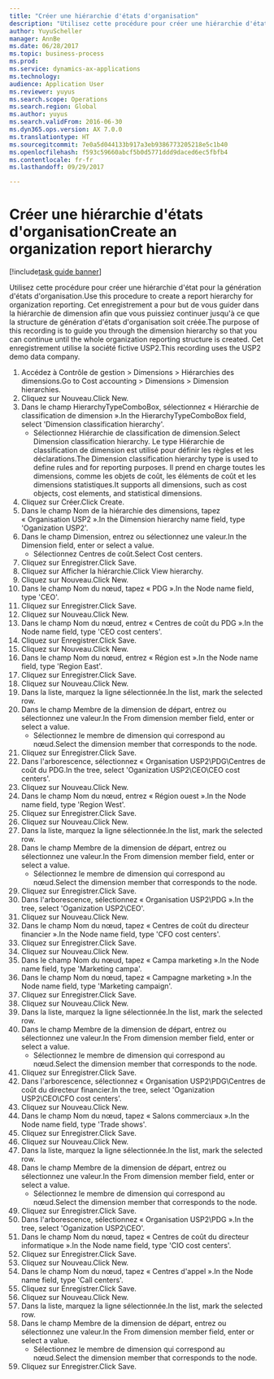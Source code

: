 ```yaml
--- 
title: "Créer une hiérarchie d'états d'organisation"
description: "Utilisez cette procédure pour créer une hiérarchie d'état pour la génération d'états d'organisation."
author: YuyuScheller
manager: AnnBe
ms.date: 06/28/2017
ms.topic: business-process
ms.prod: 
ms.service: dynamics-ax-applications
ms.technology: 
audience: Application User
ms.reviewer: yuyus
ms.search.scope: Operations
ms.search.region: Global
ms.author: yuyus
ms.search.validFrom: 2016-06-30
ms.dyn365.ops.version: AX 7.0.0
ms.translationtype: HT
ms.sourcegitcommit: 7e0a5d044133b917a3eb9386773205218e5c1b40
ms.openlocfilehash: f593c59660abcf5b0d5771ddd9daced6ec5fbfb4
ms.contentlocale: fr-fr
ms.lasthandoff: 09/29/2017

---
```

# <a name="create-an-organization-report-hierarchy"></a><span data-ttu-id="68ac2-103">Créer une hiérarchie d'états d'organisation</span><span class="sxs-lookup"><span data-stu-id="68ac2-103">Create an organization report hierarchy</span></span>

[!include[task guide banner](../../includes/task-guide-banner.md)]

<span data-ttu-id="68ac2-104">Utilisez cette procédure pour créer une hiérarchie d'état pour la génération d'états d'organisation.</span><span class="sxs-lookup"><span data-stu-id="68ac2-104">Use this procedure to create a report hierarchy for organization reporting.</span></span> <span data-ttu-id="68ac2-105">Cet enregistrement a pour but de vous guider dans la hiérarchie de dimension afin que vous puissiez continuer jusqu'à ce que la structure de génération d'états d'organisation soit créée.</span><span class="sxs-lookup"><span data-stu-id="68ac2-105">The purpose of this recording is to guide you through the dimension hierarchy so that you can continue until the whole organization reporting structure is created.</span></span> <span data-ttu-id="68ac2-106">Cet enregistrement utilise la société fictive USP2.</span><span class="sxs-lookup"><span data-stu-id="68ac2-106">This recording uses the USP2 demo data company.</span></span>

1. <span data-ttu-id="68ac2-107">Accédez à Contrôle de gestion > Dimensions > Hiérarchies des dimensions.</span><span class="sxs-lookup"><span data-stu-id="68ac2-107">Go to Cost accounting > Dimensions > Dimension hierarchies.</span></span>
2. <span data-ttu-id="68ac2-108">Cliquez sur Nouveau.</span><span class="sxs-lookup"><span data-stu-id="68ac2-108">Click New.</span></span>
3. <span data-ttu-id="68ac2-109">Dans le champ HierarchyTypeComboBox, sélectionnez « Hiérarchie de classification de dimension ».</span><span class="sxs-lookup"><span data-stu-id="68ac2-109">In the HierarchyTypeComboBox field, select 'Dimension classification hierarchy'.</span></span>
    * <span data-ttu-id="68ac2-110">Sélectionnez Hiérarchie de classification de dimension.</span><span class="sxs-lookup"><span data-stu-id="68ac2-110">Select Dimension classification hierarchy.</span></span> <span data-ttu-id="68ac2-111">Le type Hiérarchie de classification de dimension est utilisé pour définir les règles et les déclarations.</span><span class="sxs-lookup"><span data-stu-id="68ac2-111">The Dimension classification hierarchy type is used to define rules and for reporting purposes.</span></span> <span data-ttu-id="68ac2-112">Il prend en charge toutes les dimensions, comme les objets de coût, les éléments de coût et les dimensions statistiques.</span><span class="sxs-lookup"><span data-stu-id="68ac2-112">It supports all dimensions, such as cost objects, cost elements, and statistical dimensions.</span></span>  
4. <span data-ttu-id="68ac2-113">Cliquez sur Créer.</span><span class="sxs-lookup"><span data-stu-id="68ac2-113">Click Create.</span></span>
5. <span data-ttu-id="68ac2-114">Dans le champ Nom de la hiérarchie des dimensions, tapez « Organisation USP2 ».</span><span class="sxs-lookup"><span data-stu-id="68ac2-114">In the Dimension hierarchy name field, type 'Oganization USP2'.</span></span>
6. <span data-ttu-id="68ac2-115">Dans le champ Dimension, entrez ou sélectionnez une valeur.</span><span class="sxs-lookup"><span data-stu-id="68ac2-115">In the Dimension field, enter or select a value.</span></span>
    * <span data-ttu-id="68ac2-116">Sélectionnez Centres de coût.</span><span class="sxs-lookup"><span data-stu-id="68ac2-116">Select Cost centers.</span></span>  
7. <span data-ttu-id="68ac2-117">Cliquez sur Enregistrer.</span><span class="sxs-lookup"><span data-stu-id="68ac2-117">Click Save.</span></span>
8. <span data-ttu-id="68ac2-118">Cliquez sur Afficher la hiérarchie.</span><span class="sxs-lookup"><span data-stu-id="68ac2-118">Click View hierarchy.</span></span>
9. <span data-ttu-id="68ac2-119">Cliquez sur Nouveau.</span><span class="sxs-lookup"><span data-stu-id="68ac2-119">Click New.</span></span>
10. <span data-ttu-id="68ac2-120">Dans le champ Nom du nœud, tapez « PDG ».</span><span class="sxs-lookup"><span data-stu-id="68ac2-120">In the Node name field, type 'CEO'.</span></span>
11. <span data-ttu-id="68ac2-121">Cliquez sur Enregistrer.</span><span class="sxs-lookup"><span data-stu-id="68ac2-121">Click Save.</span></span>
12. <span data-ttu-id="68ac2-122">Cliquez sur Nouveau.</span><span class="sxs-lookup"><span data-stu-id="68ac2-122">Click New.</span></span>
13. <span data-ttu-id="68ac2-123">Dans le champ Nom du nœud, entrez « Centres de coût du PDG ».</span><span class="sxs-lookup"><span data-stu-id="68ac2-123">In the Node name field, type 'CEO cost centers'.</span></span>
14. <span data-ttu-id="68ac2-124">Cliquez sur Enregistrer.</span><span class="sxs-lookup"><span data-stu-id="68ac2-124">Click Save.</span></span>
15. <span data-ttu-id="68ac2-125">Cliquez sur Nouveau.</span><span class="sxs-lookup"><span data-stu-id="68ac2-125">Click New.</span></span>
16. <span data-ttu-id="68ac2-126">Dans le champ Nom du nœud, entrez « Région est ».</span><span class="sxs-lookup"><span data-stu-id="68ac2-126">In the Node name field, type 'Region East'.</span></span>
17. <span data-ttu-id="68ac2-127">Cliquez sur Enregistrer.</span><span class="sxs-lookup"><span data-stu-id="68ac2-127">Click Save.</span></span>
18. <span data-ttu-id="68ac2-128">Cliquez sur Nouveau.</span><span class="sxs-lookup"><span data-stu-id="68ac2-128">Click New.</span></span>
19. <span data-ttu-id="68ac2-129">Dans la liste, marquez la ligne sélectionnée.</span><span class="sxs-lookup"><span data-stu-id="68ac2-129">In the list, mark the selected row.</span></span>
20. <span data-ttu-id="68ac2-130">Dans le champ Membre de la dimension de départ, entrez ou sélectionnez une valeur.</span><span class="sxs-lookup"><span data-stu-id="68ac2-130">In the From dimension member field, enter or select a value.</span></span>
    * <span data-ttu-id="68ac2-131">Sélectionnez le membre de dimension qui correspond au nœud.</span><span class="sxs-lookup"><span data-stu-id="68ac2-131">Select the dimension member that corresponds to the node.</span></span>  
21. <span data-ttu-id="68ac2-132">Cliquez sur Enregistrer.</span><span class="sxs-lookup"><span data-stu-id="68ac2-132">Click Save.</span></span>
22. <span data-ttu-id="68ac2-133">Dans l'arborescence, sélectionnez « Organisation USP2\PDG\Centres de coût du PDG.</span><span class="sxs-lookup"><span data-stu-id="68ac2-133">In the tree, select 'Oganization USP2\CEO\CEO cost centers'.</span></span>
23. <span data-ttu-id="68ac2-134">Cliquez sur Nouveau.</span><span class="sxs-lookup"><span data-stu-id="68ac2-134">Click New.</span></span>
24. <span data-ttu-id="68ac2-135">Dans le champ Nom du nœud, entrez « Région ouest ».</span><span class="sxs-lookup"><span data-stu-id="68ac2-135">In the Node name field, type 'Region West'.</span></span>
25. <span data-ttu-id="68ac2-136">Cliquez sur Enregistrer.</span><span class="sxs-lookup"><span data-stu-id="68ac2-136">Click Save.</span></span>
26. <span data-ttu-id="68ac2-137">Cliquez sur Nouveau.</span><span class="sxs-lookup"><span data-stu-id="68ac2-137">Click New.</span></span>
27. <span data-ttu-id="68ac2-138">Dans la liste, marquez la ligne sélectionnée.</span><span class="sxs-lookup"><span data-stu-id="68ac2-138">In the list, mark the selected row.</span></span>
28. <span data-ttu-id="68ac2-139">Dans le champ Membre de la dimension de départ, entrez ou sélectionnez une valeur.</span><span class="sxs-lookup"><span data-stu-id="68ac2-139">In the From dimension member field, enter or select a value.</span></span>
    * <span data-ttu-id="68ac2-140">Sélectionnez le membre de dimension qui correspond au nœud.</span><span class="sxs-lookup"><span data-stu-id="68ac2-140">Select the dimension member that corresponds to the node.</span></span>  
29. <span data-ttu-id="68ac2-141">Cliquez sur Enregistrer.</span><span class="sxs-lookup"><span data-stu-id="68ac2-141">Click Save.</span></span>
30. <span data-ttu-id="68ac2-142">Dans l'arborescence, sélectionnez « Organisation USP2\PDG ».</span><span class="sxs-lookup"><span data-stu-id="68ac2-142">In the tree, select 'Oganization USP2\CEO'.</span></span>
31. <span data-ttu-id="68ac2-143">Cliquez sur Nouveau.</span><span class="sxs-lookup"><span data-stu-id="68ac2-143">Click New.</span></span>
32. <span data-ttu-id="68ac2-144">Dans le champ Nom du nœud, tapez « Centres de coût du directeur financier ».</span><span class="sxs-lookup"><span data-stu-id="68ac2-144">In the Node name field, type 'CFO cost centers'.</span></span>
33. <span data-ttu-id="68ac2-145">Cliquez sur Enregistrer.</span><span class="sxs-lookup"><span data-stu-id="68ac2-145">Click Save.</span></span>
34. <span data-ttu-id="68ac2-146">Cliquez sur Nouveau.</span><span class="sxs-lookup"><span data-stu-id="68ac2-146">Click New.</span></span>
35. <span data-ttu-id="68ac2-147">Dans le champ Nom du nœud, tapez « Campa marketing ».</span><span class="sxs-lookup"><span data-stu-id="68ac2-147">In the Node name field, type 'Marketing campa'.</span></span>
36. <span data-ttu-id="68ac2-148">Dans le champ Nom du nœud, tapez « Campagne marketing ».</span><span class="sxs-lookup"><span data-stu-id="68ac2-148">In the Node name field, type 'Marketing campaign'.</span></span>
37. <span data-ttu-id="68ac2-149">Cliquez sur Enregistrer.</span><span class="sxs-lookup"><span data-stu-id="68ac2-149">Click Save.</span></span>
38. <span data-ttu-id="68ac2-150">Cliquez sur Nouveau.</span><span class="sxs-lookup"><span data-stu-id="68ac2-150">Click New.</span></span>
39. <span data-ttu-id="68ac2-151">Dans la liste, marquez la ligne sélectionnée.</span><span class="sxs-lookup"><span data-stu-id="68ac2-151">In the list, mark the selected row.</span></span>
40. <span data-ttu-id="68ac2-152">Dans le champ Membre de la dimension de départ, entrez ou sélectionnez une valeur.</span><span class="sxs-lookup"><span data-stu-id="68ac2-152">In the From dimension member field, enter or select a value.</span></span>
    * <span data-ttu-id="68ac2-153">Sélectionnez le membre de dimension qui correspond au nœud.</span><span class="sxs-lookup"><span data-stu-id="68ac2-153">Select the dimension member that corresponds to the node.</span></span>  
41. <span data-ttu-id="68ac2-154">Cliquez sur Enregistrer.</span><span class="sxs-lookup"><span data-stu-id="68ac2-154">Click Save.</span></span>
42. <span data-ttu-id="68ac2-155">Dans l'arborescence, sélectionnez « Organisation USP2\PDG\Centres de coût du directeur financier.</span><span class="sxs-lookup"><span data-stu-id="68ac2-155">In the tree, select 'Oganization USP2\CEO\CFO cost centers'.</span></span>
43. <span data-ttu-id="68ac2-156">Cliquez sur Nouveau.</span><span class="sxs-lookup"><span data-stu-id="68ac2-156">Click New.</span></span>
44. <span data-ttu-id="68ac2-157">Dans le champ Nom du nœud, tapez « Salons commerciaux ».</span><span class="sxs-lookup"><span data-stu-id="68ac2-157">In the Node name field, type 'Trade shows'.</span></span>
45. <span data-ttu-id="68ac2-158">Cliquez sur Enregistrer.</span><span class="sxs-lookup"><span data-stu-id="68ac2-158">Click Save.</span></span>
46. <span data-ttu-id="68ac2-159">Cliquez sur Nouveau.</span><span class="sxs-lookup"><span data-stu-id="68ac2-159">Click New.</span></span>
47. <span data-ttu-id="68ac2-160">Dans la liste, marquez la ligne sélectionnée.</span><span class="sxs-lookup"><span data-stu-id="68ac2-160">In the list, mark the selected row.</span></span>
48. <span data-ttu-id="68ac2-161">Dans le champ Membre de la dimension de départ, entrez ou sélectionnez une valeur.</span><span class="sxs-lookup"><span data-stu-id="68ac2-161">In the From dimension member field, enter or select a value.</span></span>
    * <span data-ttu-id="68ac2-162">Sélectionnez le membre de dimension qui correspond au nœud.</span><span class="sxs-lookup"><span data-stu-id="68ac2-162">Select the dimension member that corresponds to the node.</span></span>  
49. <span data-ttu-id="68ac2-163">Cliquez sur Enregistrer.</span><span class="sxs-lookup"><span data-stu-id="68ac2-163">Click Save.</span></span>
50. <span data-ttu-id="68ac2-164">Dans l'arborescence, sélectionnez « Organisation USP2\PDG ».</span><span class="sxs-lookup"><span data-stu-id="68ac2-164">In the tree, select 'Oganization USP2\CEO'.</span></span>
51. <span data-ttu-id="68ac2-165">Dans le champ Nom du nœud, tapez « Centres de coût du directeur informatique ».</span><span class="sxs-lookup"><span data-stu-id="68ac2-165">In the Node name field, type 'CIO cost centers'.</span></span>
52. <span data-ttu-id="68ac2-166">Cliquez sur Enregistrer.</span><span class="sxs-lookup"><span data-stu-id="68ac2-166">Click Save.</span></span>
53. <span data-ttu-id="68ac2-167">Cliquez sur Nouveau.</span><span class="sxs-lookup"><span data-stu-id="68ac2-167">Click New.</span></span>
54. <span data-ttu-id="68ac2-168">Dans le champ Nom du nœud, tapez « Centres d'appel ».</span><span class="sxs-lookup"><span data-stu-id="68ac2-168">In the Node name field, type 'Call centers'.</span></span>
55. <span data-ttu-id="68ac2-169">Cliquez sur Enregistrer.</span><span class="sxs-lookup"><span data-stu-id="68ac2-169">Click Save.</span></span>
56. <span data-ttu-id="68ac2-170">Cliquez sur Nouveau.</span><span class="sxs-lookup"><span data-stu-id="68ac2-170">Click New.</span></span>
57. <span data-ttu-id="68ac2-171">Dans la liste, marquez la ligne sélectionnée.</span><span class="sxs-lookup"><span data-stu-id="68ac2-171">In the list, mark the selected row.</span></span>
58. <span data-ttu-id="68ac2-172">Dans le champ Membre de la dimension de départ, entrez ou sélectionnez une valeur.</span><span class="sxs-lookup"><span data-stu-id="68ac2-172">In the From dimension member field, enter or select a value.</span></span>
    * <span data-ttu-id="68ac2-173">Sélectionnez le membre de dimension qui correspond au nœud.</span><span class="sxs-lookup"><span data-stu-id="68ac2-173">Select the dimension member that corresponds to the node.</span></span>  
59. <span data-ttu-id="68ac2-174">Cliquez sur Enregistrer.</span><span class="sxs-lookup"><span data-stu-id="68ac2-174">Click Save.</span></span>


